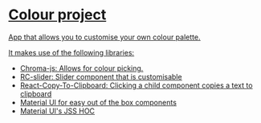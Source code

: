 <h1><u>Colour project<u></h1>
  
  <p> App that allows you to customise your own colour palette.</p>
 
  <p>It makes use of the following libraries: </p>
  <ul>
  <li>Chroma-js: Allows for colour picking.</li>
  <li>RC-slider: Slider component that is customisable </li>
  <li>React-Copy-To-Clipboard: Clicking a child component copies a text to clipboard</li>
  <li>Material UI for easy out of the box components</li>
  <li>Material UI's JSS HOC</li>
  </ul>
